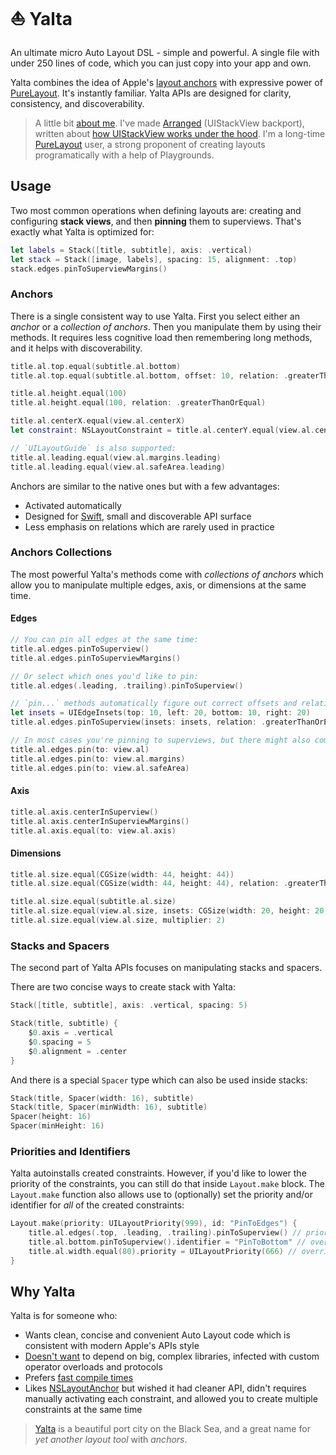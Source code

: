 # ⛵️ Yalta

An ultimate micro Auto Layout DSL - simple and powerful. A single file with under 250 lines of code, which you can just copy into your app and own.

Yalta combines the idea of Apple's [layout anchors](https://developer.apple.com/documentation/uikit/nslayoutanchor) with expressive power of [PureLayout](https://github.com/PureLayout/PureLayout). It's instantly familiar. Yalta APIs are designed for clarity, consistency, and discoverability.

> A little bit [about me](https://kean.github.io). I've made [Arranged](https://github.com/kean/Arranged) (UIStackView backport), written about [how UIStackView works under the hood](https://kean.github.io/post/lets-build-uistackview). I'm a long-time [PureLayout](https://github.com/PureLayout/PureLayout) user, a strong proponent of creating layouts programatically with a help of Playgrounds.

## Usage

Two most common operations when defining layouts are: creating and configuring **stack views**, and then **pinning** them to superviews. That's exactly what Yalta is optimized for:

```swift
let labels = Stack([title, subtitle], axis: .vertical)
let stack = Stack([image, labels], spacing: 15, alignment: .top)
stack.edges.pinToSuperviewMargins()
```

### Anchors

There is a single consistent way to use Yalta. First you select either an *anchor* or a *collection of anchors*. Then you manipulate them by using their methods. It requires less cognitive load then remembering long methods, and it helps with discoverability.

```swift
title.al.top.equal(subtitle.al.bottom)
title.al.top.equal(subtitle.al.bottom, offset: 10, relation: .greaterThanOrEqual)

title.al.height.equal(100)
title.al.height.equal(100, relation: .greaterThanOrEqual)

title.al.centerX.equal(view.al.centerX)
let constraint: NSLayoutConstraint = title.al.centerY.equal(view.al.centerY)

// `UILayoutGuide` is also supported:
title.al.leading.equal(view.al.margins.leading)
title.al.leading.equal(view.al.safeArea.leading)
```

Anchors are similar to the native ones but with a few advantages:

- Activated automatically
- Designed for [Swift](https://swift.org/documentation/api-design-guidelines/), small and discoverable API surface
- Less emphasis on relations which are rarely used in practice

### Anchors Collections

The most powerful Yalta's methods come with *collections of anchors* which allow you to manipulate multiple edges, axis, or dimensions at the same time.

#### Edges

```swift
// You can pin all edges at the same time:
title.al.edges.pinToSuperview()
title.al.edges.pinToSuperviewMargins()

// Or select which ones you'd like to pin:
title.al.edges(.leading, .trailing).pinToSuperview()

// `pin...` methods automatically figure out correct offsets and relations for you 
let insets = UIEdgeInsets(top: 10, left: 20, bottom: 10, right: 20)
title.al.edges.pinToSuperview(insets: insets, relation: .greaterThanOrEqual)

// In most cases you're pinning to superviews, but there might also come in handy:
title.al.edges.pin(to: view.al)
title.al.edges.pin(to: view.al.margins)
title.al.edges.pin(to: view.al.safeArea)
```

#### Axis

```swift
title.al.axis.centerInSuperview()
title.al.axis.centerInSuperviewMargins()
title.al.axis.equal(to: view.al.axis)
```

#### Dimensions

```swift
title.al.size.equal(CGSize(width: 44, height: 44))
title.al.size.equal(CGSize(width: 44, height: 44), relation: .greaterThanOrEqual)

title.al.size.equal(subtitle.al.size)
title.al.size.equal(view.al.size, insets: CGSize(width: 20, height: 20))
title.al.size.equal(view.al.size, multiplier: 2)
```

### Stacks and Spacers

The second part of Yalta APIs focuses on manipulating stacks and spacers.

There are two concise ways to create stack with Yalta:

```swift
Stack([title, subtitle], axis: .vertical, spacing: 5)

Stack(title, subtitle) {
    $0.axis = .vertical
    $0.spacing = 5
    $0.alignment = .center
}
```

And there is a special `Spacer` type which can also be used inside stacks:

```swift
Stack(title, Spacer(width: 16), subtitle)
Stack(title, Spacer(minWidth: 16), subtitle)
Spacer(height: 16)
Spacer(minHeight: 16)
```

### Priorities and Identifiers

Yalta autoinstalls created constraints. However, if you'd like to lower the priority of the constraints, you can still do that inside `Layout.make` block. The `Layout.make` function also allows use to (optionally) set the priority and/or identifier for *all* of the created constraints:

```swift
Layout.make(priority: UILayoutPriority(999), id: "PinToEdges") {
    title.al.edges(.top, .leading, .trailing).pinToSuperview() // priority `999` and id "PinToEdges"
    title.al.bottom.pinToSuperview().identifier = "PinToBottom" // overrides "PinToEdges"
    title.al.width.equal(80).priority = UILayoutPriority(666) // overrides `999`
}
```

## Why Yalta

Yalta is for someone who:

- Wants clean, concise and convenient Auto Layout code which is consistent with modern Apple's APIs style
- [Doesn't want](http://chris.eidhof.nl/post/micro-autolayout-dsl/) to depend on big, complex libraries, infected with custom operator overloads and protocols
- Prefers [fast compile times](https://github.com/robb/Cartography/issues/215)
- Likes [NSLayoutAnchor](https://developer.apple.com/library/ios/documentation/AppKit/Reference/NSLayoutAnchor_ClassReference/index.html) but wished it had cleaner API, didn't requires manually activating each constraint, and allowed you to create multiple constraints at the same time

> [Yalta](https://en.wikipedia.org/wiki/Yalta) is a beautiful port city on the Black Sea, and a great name for *yet another layout tool* with *anchors*.

